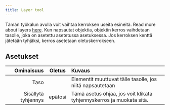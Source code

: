 ```yaml
---
title: Layer tool
---
```


Tämän työkalun avulla voit vaihtaa kerroksen useita esineitä. Read more about layers [here](../layers.md).
Kun napsautat objektia, objektin kerros vaihdetaan tasolle, joka on asetettu asetetussa asetuksessa. Jos kerroksen kenttä jätetään tyhjäksi, kerros asetetaan oletuskerrokseen.

## Asetukset

|          Ominaisuus |  Oletus | Kuvaus                                                                               |
| ------------------: | :-----: | :----------------------------------------------------------------------------------- |
|                Taso |         | Elementit muuttuvat tälle tasolle, jos niitä napsautetaan                            |
| Sisällytä tyhjennys | epätosi | Tämä asetus ohjaa, jos voit klikata tyhjennyskerros ja muokata sitä. |
